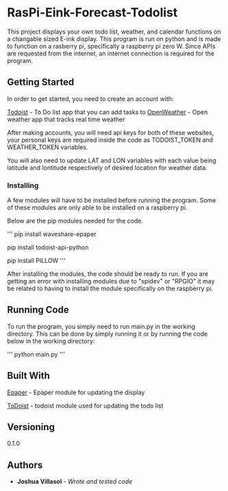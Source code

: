 # RasPi-Eink-Forecast-Todolist
This project displays your own todo list, weather, and calendar functions on a changable sized E-ink display. This program is run on python and is made to function on a rasberry pi, specifically a raspberry pi zero W. Since APIs are requested from the internet, an internet connection is required for the program.

## Getting Started
In order to get started, you need to create an account with:

[Todoist](https://app.todoist.com/) - To Do list app that you can add tasks to
[OpenWeather](https://openweathermap.org/) - Open weather app that tracks real time weather

After making accounts, you will need api keys for both of these websites, your personal keys are required inside the code as TODOIST_TOKEN and WEATHER_TOKEN variables. 

You will also need to update LAT and LON variables with each value being latitude and lontitude respectively of desired location for weather data.

### Installing
A few modules will have to be installed before running the program. Some of these modules are only able to be installed on a raspberry pi.

Below are the pip modules needed for the code.

'''
pip install waveshare-epaper

pip install todoist-api-python

pip install PILLOW
'''

After installing the modules, the code should be ready to run. If you are getting an error with installing modules due to "spidev" or "RPGIO" it may be related to having to install the module specifically on the raspberry pi.

## Running Code
To run the program, you simply need to run main.py in the working directory. This can be done by simply running it or by running the code below in the working directory:

'''
python main.py
'''

## Built With
[Epaper](https://github.com/waveshareteam/e-Paper) - Epaper module for updating the display

[ToDoist](https://pypi.org/project/todoist-api-python/) - todoist module used for updating the todo list

## Versioning
0.1.0

## Authors
* **Joshua Villasol** - *Wrote and tested code*